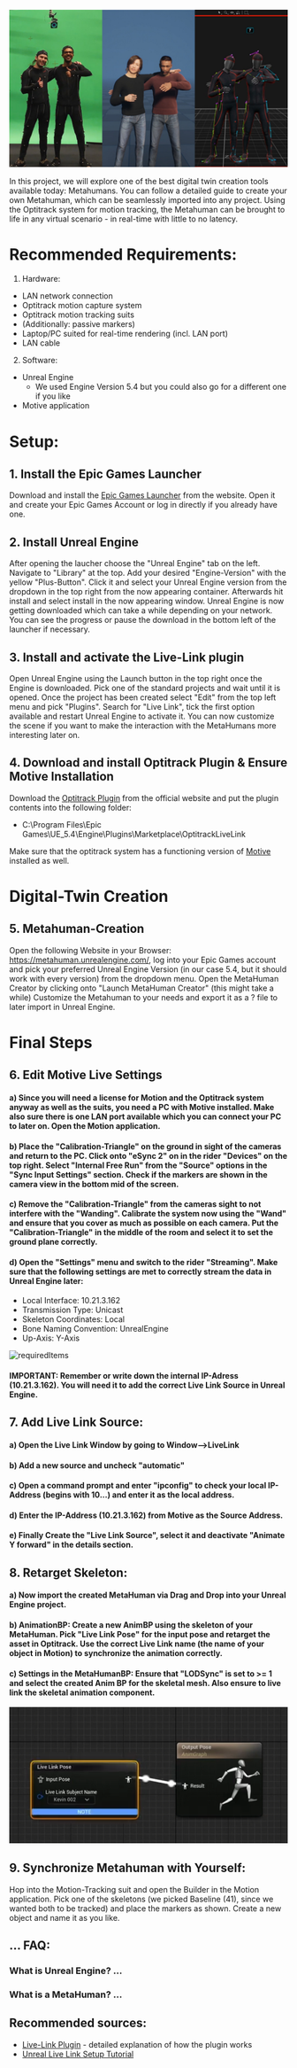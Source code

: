 ![requiredItems](https://github.com/luca-g97/SpatialComputing/blob/main/Assets/teaser_image.jpg)

In this project, we will explore one of the best digital twin creation tools available today: Metahumans. You can follow a detailed guide to create your own Metahuman, which can be seamlessly imported into any project. Using the Optitrack system for motion tracking, the Metahuman can be brought to life in any virtual scenario - in real-time with little to no latency.

# Recommended Requirements:
1. Hardware:
* LAN network connection
* Optitrack motion capture system
* Optitrack motion tracking suits
* (Additionally: passive markers)
* Laptop/PC suited for real-time rendering (incl. LAN port)
* LAN cable
2. Software:
* Unreal Engine
  * We used Engine Version 5.4 but you could also go for a different one if you like
* Motive application

# Setup:

## 1. Install the Epic Games Launcher
Download and install the [Epic Games Launcher](https://store.epicgames.com/en-US/download) from the website. Open it and create your Epic Games Account or log in directly if you already have one.

## 2. Install Unreal Engine
After opening the laucher choose the "Unreal Engine" tab on the left. Navigate to "Library" at the top. Add your desired "Engine-Version" with the yellow "Plus-Button". Click it and select your Unreal Engine version from the dropdown in the top right from the now appearing container. Afterwards hit install and select install in the now appearing window. Unreal Engine is now getting downloaded which can take a while depending on your network. You can see the progress or pause the download in the bottom left of the launcher if necessary.

## 3. Install and activate the Live-Link plugin
Open Unreal Engine using the Launch button in the top right once the Engine is downloaded. Pick one of the standard projects and wait until it is opened. Once the project has been created select "Edit" from the top left menu and pick "Plugins". Search for "Live Link", tick the first option available and restart Unreal Engine to activate it. You can now customize the scene if you want to make the interaction with the MetaHumans more interesting later on.

## 4. Download and install Optitrack Plugin & Ensure Motive Installation
Download the [Optitrack Plugin](https://www.optitrack.com/support/downloads/plugins.html) from the official website and put the plugin contents into the following folder:
* C:\Program Files\Epic Games\UE_5.4\Engine\Plugins\Marketplace\OptitrackLiveLink

Make sure that the optitrack system has a functioning version of [Motive](https://www.optitrack.com/support/downloads/) installed as well.

# Digital-Twin Creation

## 5. Metahuman-Creation
Open the following Website in your Browser: https://metahuman.unrealengine.com/, log into your Epic Games account and pick your preferred Unreal Engine Version (in our case 5.4, but it should work with every version) from the dropdown menu. Open the MetaHuman Creator by clicking onto "Launch MetaHuman Creator" (this might take a while)
Customize the Metahuman to your needs and export it as a ? file to later import in Unreal Engine.

# Final Steps 

## 6. Edit Motive Live Settings
#### a) Since you will need a license for Motion and the Optitrack system anyway as well as the suits, you need a PC with Motive installed. Make also sure there is one LAN port available which you can connect your PC to later on. Open the Motion application.
#### b) Place the "Calibration-Triangle" on the ground in sight of the cameras and return to the PC. Click onto "eSync 2" on in the rider "Devices" on the top right. Select "Internal Free Run" from the "Source" options in the "Sync Input Settings" section. Check if the markers are shown in the camera view in the bottom mid of the screen.
#### c) Remove the "Calibration-Triangle" from the cameras sight to not interfere with the "Wanding". Calibrate the system now using the "Wand" and ensure that you cover as much as possible on each camera. Put the "Calibration-Triangle" in the middle of the room and select it to set the ground plane correctly.
#### d) Open the "Settings" menu and switch to the rider "Streaming". Make sure that the following settings are met to correctly stream the data in Unreal Engine later:
* Local Interface: 10.21.3.162
* Transmission Type: Unicast
* Skeleton Coordinates: Local
* Bone Naming Convention: UnrealEngine
* Up-Axis: Y-Axis

![requiredItems](https://github.com/luca-g97/SpatialComputing/blob/main/Assets/Setup.jpg)

#### IMPORTANT: Remember or write down the internal IP-Adress (10.21.3.162). You will need it to add the correct Live Link Source in Unreal Engine.

## 7. Add Live Link Source:
#### a) Open the Live Link Window by going to Window-->LiveLink
#### b) Add a new source and uncheck "automatic"
#### c) Open a command prompt and enter "ipconfig" to check your local IP-Address (begins with 10...) and enter it as the local address.
#### d) Enter the IP-Address (10.21.3.162) from Motive as the Source Address.
#### e) Finally Create the "Live Link Source", select it and deactivate "Animate Y forward" in the details section.

## 8. Retarget Skeleton:
#### a) Now import the created MetaHuman via Drag and Drop into your Unreal Engine project. 
#### b) AnimationBP: Create a new AnimBP using the skeleton of your MetaHuman. Pick "Live Link Pose" for the input pose and retarget the asset in Optitrack. Use the correct Live Link name (the name of your object in Motion) to synchronize the animation correctly.
#### c) Settings in the MetaHumanBP: Ensure that "LODSync" is set to >= 1 and select the created Anim BP for the skeletal mesh. Also ensure to live link the skeletal animation component.

![requiredItems](https://github.com/luca-g97/SpatialComputing/blob/main/Assets/live_link_pose.png)

## 9. Synchronize Metahuman with Yourself:
Hop into the Motion-Tracking suit and open the Builder in the Motion application. Pick one of the skeletons (we picked Baseline (41), since we wanted both to be tracked) and place the markers as shown. Create a new object and name it as you like.

## ... FAQ:

### What is Unreal Engine? ...
### What is a MetaHuman? …

## Recommended sources:
* [Live-Link Plugin](https://docs.optitrack.com/plugins/optitrack-unreal-engine-plugin/unreal-engine-optitrack-live-link-plugin/quick-start-guide-real-time-retargeting-in-unreal-engine-with-live-link-content) - detailed explanation of how the plugin works
* [Unreal Live Link Setup Tutorial](https://www.youtube.com/watch?v=rpd9KxQyeek&t=358s&ab_channel=TrashPraxis)
